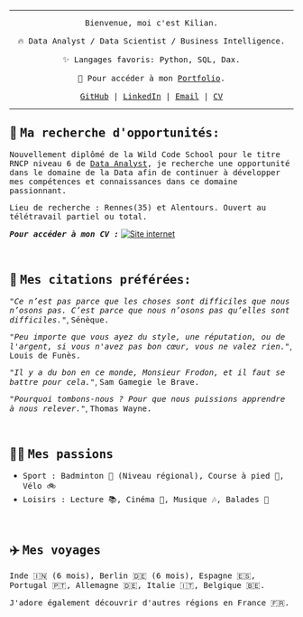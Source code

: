 <hr>

<p align="center" dir="auto">
  <samp>Bienvenue, moi c'est Kilian.<br><br>
  🔥 Data Analyst / Data Scientist / Business Intelligence.<br><br>
  ✨ Langages favoris: Python, SQL, Dax.<br><br>
  🎨 Pour accéder à mon <a href="https://kiliancadiou.github.io/" target="_blank">Portfolio</a>.<br><br>
  <a href="https://github.com/KilianCadiou" target="_blank">GitHub</a> | 
  <a href="https://www.linkedin.com/in/kiliancadiou/" target="_blank">LinkedIn</a> | 
  <a href="mailto:kiliancadiou@gmail.com" target="_blank">Email</a> | 
  <a href="https://drive.google.com/file/d/1ir8LKCxzwaJlx5FWDULc2NMgPnwInPD7/view?usp=drive_link" target="_blank">CV</a>
</samp>

<hr>

<h2>🎯 <strong><samp>Ma recherche d'opportunités:</strong></h2>

<p><samp>Nouvellement diplômé de la Wild Code School pour le titre RNCP niveau 6 de <a href="https://www.wildcodeschool.com/fr-fr/formations-data/formation-data-analyst">Data Analyst</a>, je recherche une opportunité dans le domaine de la Data afin de continuer à développer mes compétences et connaissances dans ce domaine passionnant.</p>

<p><samp>Lieu de recherche : Rennes(35) et Alentours. Ouvert au télétravail partiel ou total.</p>

<p><strong><em><samp>Pour accéder à mon CV :</em></strong> <a href="https://drive.google.com/file/d/1SELiuFPDsDE7FNEJnj_RpgmmFSA7Spq5/view?usp=sharing"><img src="https://img.shields.io/badge/Mon%20CV-green?logo=googledrive&logoColor=white" alt="Site internet"></a></p>
<br>
<h2>💬 <strong><samp>Mes citations préférées:</strong></h2>

<p><em><samp>"Ce n’est pas parce que les choses sont difficiles que nous n’osons pas. C’est parce que nous n’osons pas qu’elles sont difficiles."</em>, <samp>Sénèque.</p>

<p><em><samp>"Peu importe que vous ayez du style, une réputation, ou de l'argent, si vous n'avez pas bon cœur, vous ne valez rien."</em>, <samp>Louis de Funès.</p>

<p><em><samp>"Il y a du bon en ce monde, Monsieur Frodon, et il faut se battre pour cela."</em>, <samp>Sam Gamegie le Brave.</p>

<p><em><samp>"Pourquoi tombons-nous ? Pour que nous puissions apprendre à nous relever."</em>, <samp>Thomas Wayne.</p>
<br>
<h2>💁‍♂️ <strong><samp>Mes passions</strong></h2>

<ul>
    <li><samp>Sport : Badminton 🏸 (Niveau régional), Course à pied 🏃, Vélo 🚲</li>
    <li><samp>Loisirs : Lecture 📚, Cinéma 🎥, Musique 🎶, Balades 🥾</li>
</ul>
<br>
<h2>✈️ <strong><samp>Mes voyages</strong></h2>

<p><samp>Inde 🇮🇳 (6 mois), Berlin 🇩🇪 (6 mois), Espagne 🇪🇸, Portugal 🇵🇹, Allemagne 🇩🇪, Italie 🇮🇹, Belgique 🇧🇪.</p>

<p><samp>J'adore également découvrir d'autres régions en France 🇫🇷.</p>
